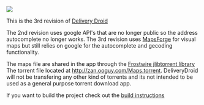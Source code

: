 ![](https://lh3.ggpht.com/uYmZBUM6scsE4RRVbiGySZagWHne_JtYiJokCfhfVjzlNWiVwujpqWhrV7qk6VZwTqA=s360-rw)

This is the 3rd revision of [Delivery Droid](https://play.google.com/store/apps/details?id=com.catglo.deliverydroid "Delivery Droid") 

The 2nd revision uses google API's that are no longer public so the address autocomplete no longer works. The 3rd revision uses [MapsForge](https://github.com/mapsforge/mapsforge "MapsForge") for visual maps but still relies on google for the autocomplete and gecoding functionality.

The maps file are shared in the app through the [Frostwire jlibtorrent library](https://github.com/frostwire/frostwire-jlibtorrent) The torrent file located at http://zan.ooguy.com/Maps.torrent. DeliveryDroid will not be transfering any other kind of torrents and its not intended to be used as a general purpose torrent download app.

If you want to build the project check out the [build instructions](https://github.com/marchold/DeliveryDroid_v3/blob/master/HowToBuild.md) 
